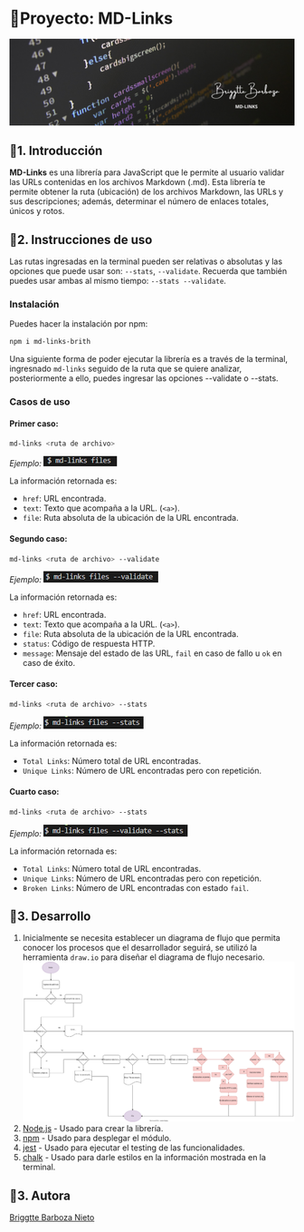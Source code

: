 # 📎Proyecto: MD-Links

![md-links](img/portada.png)

## 📍1. Introducción

**MD-Links** es una librería para JavaScript que le permite al usuario validar las URLs contenidas en los archivos Markdown (.md). Esta librería te permite obtener la ruta (ubicación) de los archivos Markdown, las URLs y sus descripciones; además, determinar el número de enlaces totales, únicos y rotos.

## 📍2. Instrucciones de uso

Las rutas ingresadas en la terminal pueden ser relativas o absolutas y las opciones que puede usar son: `--stats`, `--validate`. Recuerda que también puedes usar ambas al mismo tiempo: `--stats --validate`.

### Instalación
Puedes hacer la instalación por npm:

```sh
npm i md-links-brith
```
Una siguiente forma de poder ejecutar la librería es a través de la terminal, ingresnado `md-links` seguido de la ruta que se quiere analizar, posteriormente a ello, puedes ingresar las opciones --validate o --stats.

### Casos de uso

#### Primer caso:

```sh
md-links <ruta de archivo>
```
*Ejemplo:*
![primer_caso](img/primer_caso.png)

La información retornada es:
* `href`: URL encontrada.
* `text`: Texto que acompaña a la URL. (`<a>`).
* `file`: Ruta absoluta de la ubicación de la URL encontrada.

#### Segundo caso:

```sh
md-links <ruta de archivo> --validate
```
*Ejemplo:*
![segundo_caso](img/segundo_caso.png)

La información retornada es:
* `href`: URL encontrada.
* `text`: Texto que acompaña a la URL. (`<a>`).
* `file`: Ruta absoluta de la ubicación de la URL encontrada.
* `status`: Código de respuesta HTTP.
* `message`: Mensaje del estado de las URL, `fail` en caso de fallo u `ok` en caso de éxito.

#### Tercer caso:

```sh
md-links <ruta de archivo> --stats
```
*Ejemplo:*
![tercer_caso](img/tercer_caso.png)

La información retornada es:
* `Total Links`: Número total de URL encontradas.
* `Unique Links`: Número de URL encontradas pero con repetición.

#### Cuarto caso:

```sh
md-links <ruta de archivo> --stats
```
*Ejemplo:*
![cuarto_caso](img/cuarto_caso.png)

La información retornada es:
* `Total Links`: Número total de URL encontradas.
* `Unique Links`: Número de URL encontradas pero con repetición.
* `Broken Links`: Número de URL encontradas con estado `fail`.

## 📍3. Desarrollo
1. Inicialmente se necesita establecer un diagrama de flujo que permita conocer los procesos que el desarrollador seguirá, se utilizó la herramienta `draw.io` para diseñar el diagrama de flujo necesario.
![diagrama-flujo](Flowchart_MD_Links.svg)
2. [Node.js](https://nodejs.org/en/) - Usado para crear la librería.
3. [npm](https://www.npmjs.com/) - Usado para desplegar el módulo.
4. [jest](https://jestjs.io/docs/api) - Usado para ejecutar el testing de las funcionalidades.
5. [chalk](https://www.npmjs.com/package/chalk/v/4.1.0) - Usado para darle estilos en la información mostrada en la terminal.

## 📍3. Autora
[Briggtte Barboza Nieto](https://github.com/BrithBarboza)